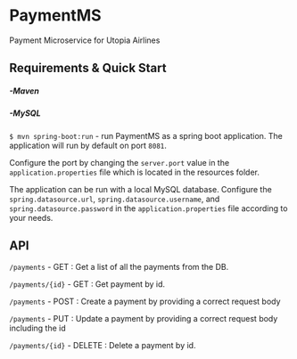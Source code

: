 # PaymentMS
Payment Microservice for Utopia Airlines
## Requirements & Quick Start
##### -Maven
##### -MySQL
`$ mvn spring-boot:run` - run PaymentMS as a spring boot application. The application will run by default on port `8081`.

Configure the port by changing the `server.port` value in the `application.properties` file which is located in the resources folder.

The application can be run with a local MySQL database. Configure the `spring.datasource.url`, `spring.datasource.username`, and `spring.datasource.password` in the `application.properties` file according to your needs.
## API
`/payments` - GET : Get a list of all the payments from the DB.

`/payments/{id}` - GET : Get payment by id.

`/payments` - POST : Create a payment by providing a correct request body

`/payments` - PUT : Update a payment by providing a correct request body including the id

`/payments/{id}` - DELETE : Delete a payment by id.
